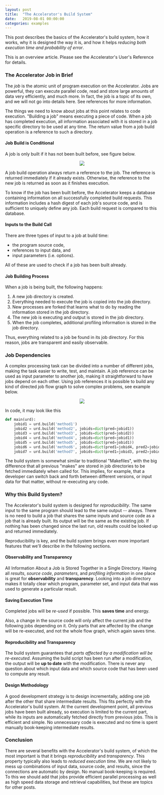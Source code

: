 ```yaml
---
layout: post
title:  "The Accelerator's Build System"
date:   2019-08-01 00:00:00
categories: examples
---
```


This post describes the basics of the Accelerator's build system, how
it works, why it is designed the way it is, and how it helps _reducing
both execution time and probability of error_.

This is an overview article.  Please see the Accelerator's User's
Reference for details.




### The Accelerator Job in Brief

The _job_ is the atomic unit of program execution on the Accelerator.
Jobs are powerful, they can execute parallel code, read and store
large amounts of data very efficiently, and much more.  In fact, the
job is a topic of its own, and we will not go into details here.  See
references for more information.

The things we need to know about jobs at this point relates to code
execution.  "Building a job" means executing a piece of code.  When a
job has completed execution, all information associated with it is
stored in a job specific directory to be used at any time.  The return
value from a job build operation is a reference to such a directory.




#### Job Build is Conditional
A job is only built if it has not been built before, see figure below.

<p align="center"><img src="{{ site.url }}/assets/build_timeline.svg"> </p>

A job build operation always return a reference to the job.  The
reference is returned immediately if it already exists.  Otherwise,
the reference to the new job is returned as soon as it finishes
execution.

To know if the job has been built before, the Accelerator keeps a
database containing information on all successfully completed build
requests.  This information includes a hash digest of each job's
source code, and is sufficient to uniquely define any job.  Each
build request is compared to this database.





#### Inputs to the Build Call
There are three types of input to a job at build time:

 - the program source code,
 - references to input data, and
 - input parameters (i.e. options).

All of these are used to check if a job has been built already.




#### Job Building Process

When a job is being built, the following happens:

  1. A new job directory is created.
  2. Everything needed to execute the job is copied into the job directory.
  3. New processes are forked that learns what to do by reading
     the information stored in the job directory.
  4. The new job is executing and output is stored in the job
     directory.
  5. When the job completes, additional profiling information is
     stored in the job directory.

Thus, everything related to a job be found in its job directory.  For
this reason, jobs are transparent and easily observable.




### Job Dependencies

A complex processing task can be divided into a number of different
jobs, making the task easier to write, test, and maintain.  A job
reference can be used as input parameter to another job, making it
straightforward to have jobs depend on each other.  Using job
references it is possible to build any kind of directed job flow graph
to solve complex problems, see example below.

<p align="center"><img src="{{ site.url }}/assets/build_jobgraph.svg"> </p>

In code, it may look like this
```python
def main(urd):
    jobid1 = urd.build('method1')
    jobid2 = urd.build('method2', jobids=dict(pred=jobid1))
    jobid3 = urd.build('method3', jobids=dict(pred=jobid2))
    jobid4 = urd.build('method4', jobids=dict(pred=jobid1))
    jobid5 = urd.build('method5', jobids=dict(pred=jobid1))
    jobid6 = urd.build('method6', jobids=dict(pred1=jobid4, pred2=jobid5))
    jobid7 = urd.build('method7', jobids=dict(pred1=jobid3, pred2=jobid6))
```

The build system is somewhat similar to traditional "Makefiles", with
the big difference that all previous "makes" are stored in job
directories to be fetched immediately when called for.  This implies,
for example, that a developer can switch back and forth between
different versions, or input data for that matter, without
re-executing any code.







<!-- ### Datasets and Parallel Data Processing -->

<!-- Although it is not the key focus of this post, it should be mentioned -->
<!-- that jobs could also be data containers.  The Accelerator's _dataset_, -->
<!-- capable of efficiently storing billions of rows of data with ease, is -->
<!-- build on top of the jobs paradigm.  Having jobs referencing eachother -->
<!-- is then used to extend datasets, either with new columns or with new -->
<!-- rows, with minimal overhead.  But this is the topic of another post, -->
<!-- and full details are found in the Accelerator's manual. -->




### Why this Build System?

The Accelerator's build system is designed for _reproducibility_.  The
same input to the same program should lead to the same output --
always.  There is no need to build a job that shares the same inputs
and source code as a job that is already built.  Its output will be
the same as the existing job.  If nothing has been changed since the
last run, old results could be looked up and returned immediately.

Reproducibility is key, and the build system brings even more
important features that we'll describe in the following sections.




#### Observability and Transparency

All Information About a Job is Stored Together in a Single Directory.
Having all _results_, _source code_, _parameters_, and _profiling
information_ in one place is great for **observability** and
**transparency**.  Looking into a job directory makes it totally clear
which program, parameter set, and input data that was used to generate
a particular result.




#### Saving Execution Time

Completed jobs will be _re-used_ if possible.  This **saves time** and
energy.

Also, a change in the source code will only affect the current job and
the following jobs depending on it.  Only parts that are affected by
the change will be re-executed, and not the whole flow graph, which
again saves time.




#### Reproducibility and Transparency

The build system guarantees that *parts affected by a modification
will be re-executed*.  Assuming the build script has been run after a
modification, the output will be **up to date** with the modification.
There is never any question about which input data and which source
code that has been used to compute any result.







<!-- #### Validation, Does This Output Correspond to this Program/Data/Parameters? -->
<!-- A build script can be run at any time to retrieve references to all -->
<!-- jobs built by it.  Thus, by reading the script and checking the -->
<!-- referenced job directories, it is clear what input and parameters that -->
<!-- are in use to create a certain output. -->

<!-- It answers questions like these -->

<!--  - **"- Did I run this script before or after the code change?"**  Just run -->
<!--     the build script and see what happens.  It if returns immediately -->
<!--     it is up to date.  If some jobs are re-executed, there was a -->
<!--     modification in the source code that was made after the last run. -->
	
<!--  - **"- Does this output take the latest data into account?"** -->
<!--    Again, read and the run the script and see. -->



#### Design Methodology

A good development strategy is to design incrementally, adding one job
after the other that share intermediate results.  This fits perfectly
with the Accelerator's build system.  At the current development
point, all previous jobs have been built already, so execution is
limited to the current part, while its inputs are automatically
fetched directly from previous jobs.  This is efficient and simple.
No unnecessary code is executed and no time is spent manually
book-keeping intermediate results.




### Conclusion

There are several benefits with the Accelerator's build system, of
which the most important is that it brings _reproducibility_ and
_transparency_.  This property typically also leads to _reduced
execution time_.  We are not likely to mess up combinations of input
data, source code, and results, since the connections are automatic by
design.  No manual book-keeping is required.  To this we should add
that jobs provide efficient parallel processing as well as high speed
data storage and retrieval capabilities, but these are topics for
other posts.
